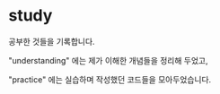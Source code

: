 # study

공부한 것들을 기록합니다.

"understanding" 에는 제가 이해한 개념들을 정리해 두었고,

"practice" 에는 실습하며 작성했던 코드들을 모아두었습니다.
